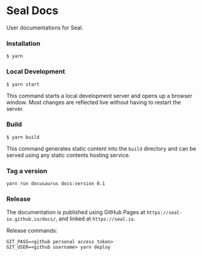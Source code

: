 # Seal Docs

User documentations for Seal.

### Installation

```
$ yarn
```

### Local Development

```
$ yarn start
```

This command starts a local development server and opens up a browser window. Most changes are reflected live without having to restart the server.

### Build

```
$ yarn build
```

This command generates static content into the `build` directory and can be served using any static contents hosting service.

### Tag a version

```shell
yarn run docusaurus docs:version 0.1
```

### Release

The documentation is published using GitHub Pages at `https://seal-io.github.io/docs/`, and linked at `https://seal.io`.

Release commands:
```shell
GIT_PASS=<github personal access token>
GIT_USER=<github username> yarn deploy
```
